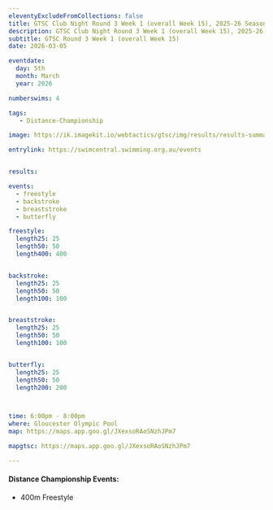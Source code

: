 ```yaml
--- 
eleventyExcludeFromCollections: false
title: GTSC Club Night Round 3 Week 1 (overall Week 15), 2025-26 Season
description: GTSC Club Night Round 3 Week 1 (overall Week 15), 2025-26 Season
subtitle: GTSC Round 3 Week 1 (overall Week 15)
date: 2026-03-05

eventdate:
  day: 5th
  month: March
  year: 2026

numberswims: 4

tags:
   - Distance-Championship

image: https://ik.imagekit.io/webtactics/gtsc/img/results/results-summary-15.jpg

entrylink: https://swimcentral.swimming.org.au/events


results: 

events:
  - freestyle
  - backstroke
  - breaststroke
  - butterfly

freestyle:
  length25: 25
  length50: 50
  length400: 400


backstroke:
  length25: 25
  length50: 50
  length100: 100


breaststroke:
  length25: 25
  length50: 50
  length100: 100


butterfly:
  length25: 25
  length50: 50
  length200: 200



time: 6:00pm - 8:00pm
where: Gloucester Olympic Pool
map: https://maps.app.goo.gl/JXexsoRAoSNzhJPm7

mapgtsc: https://maps.app.goo.gl/JXexsoRAoSNzhJPm7

---
```

<div class="champbox">
<h4>Distance Championship Events:</h4>
<ul>
<li>400m Freestyle</li>
</ul>
</div>
<div class="tworemdotteddivider"></div>